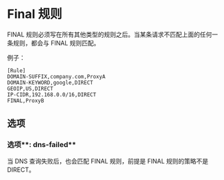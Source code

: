 # Final 规则

FINAL 规则必须写在所有其他类型的规则之后。当某条请求不匹配上面的任何一条规则，都会与 FINAL 规则匹配。

例子：

```text
[Rule]
DOMAIN-SUFFIX,company.com,ProxyA
DOMAIN-KEYWORD,google,DIRECT
GEOIP,US,DIRECT
IP-CIDR,192.168.0.0/16,DIRECT
FINAL,ProxyB
```

## 选项

### 选项**: dns-failed**

当 DNS 查询失败后，也会匹配 FINAL 规则，前提是 FINAL 规则的策略不是 DIRECT。

